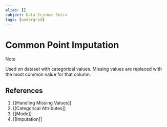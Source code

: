 ```yaml
---
alias: []
subject: Data Science Intro
tags: [undergrad]
---
```

# Common Point Imputation

> [!note]
> Used on dataset with categorical values. Missing values are replaced with the most common value for that column.

## References
1. [[Handling Missing Values]]
2. [[Categorical Attributes]]
3. [[Mode]]
4. [[Imputation]]